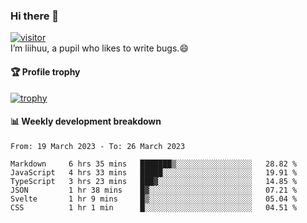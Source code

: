 ### Hi there 👋
[![visitor](https://visitor-badge.glitch.me/badge?page_id=liihuu&right_color=blue)](https://github.com/liihuu)<br>
I’m liihuu, a pupil who likes to write bugs.😄


#### 🏆 Profile trophy
[![trophy](https://github-profile-trophy.vercel.app?username=liihuu&margin-w=16&margin-h=16&rank=-C,-B)](https://github.com/liihuu)


#### 📊 Weekly development breakdown
<!--START_SECTION:waka-->

```text
From: 19 March 2023 - To: 26 March 2023

Markdown     6 hrs 35 mins   ███████▒░░░░░░░░░░░░░░░░░   28.82 %
JavaScript   4 hrs 33 mins   █████░░░░░░░░░░░░░░░░░░░░   19.91 %
TypeScript   3 hrs 23 mins   ███▓░░░░░░░░░░░░░░░░░░░░░   14.85 %
JSON         1 hr 38 mins    █▓░░░░░░░░░░░░░░░░░░░░░░░   07.21 %
Svelte       1 hr 9 mins     █▒░░░░░░░░░░░░░░░░░░░░░░░   05.04 %
CSS          1 hr 1 min      █░░░░░░░░░░░░░░░░░░░░░░░░   04.51 %
```

<!--END_SECTION:waka-->

<!--
**liihuu/liihuu** is a ✨ _special_ ✨ repository because its `README.md` (this file) appears on your GitHub profile.

Here are some ideas to get you started:

- 🔭 I’m currently working on ...
- 🌱 I’m currently learning ...
- 👯 I’m looking to collaborate on ...
- 🤔 I’m looking for help with ...
- 💬 Ask me about ...
- 📫 How to reach me: ...
- 😄 Pronouns: ...
- ⚡ Fun fact: ...
-->
